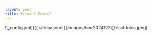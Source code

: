 ```yaml
---
layout: post
title: Frisch? Fotos?
---
```


![_config.yml]({{ site.baseurl }}/images/bmr20241227_frischfotos.jpeg)
